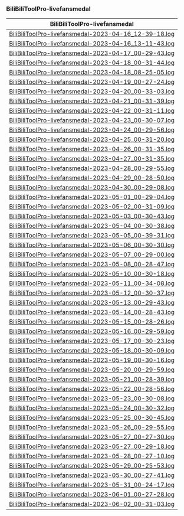 ### BiliBiliToolPro-livefansmedal

| BiliBiliToolPro-livefansmedal |
| :----: |
| [BiliBiliToolPro-livefansmedal-2023-04-16_12-39-18.log](./BiliBiliToolPro-livefansmedal-2023-04-16_12-39-18.log) |
| [BiliBiliToolPro-livefansmedal-2023-04-16_13-11-43.log](./BiliBiliToolPro-livefansmedal-2023-04-16_13-11-43.log) |
| [BiliBiliToolPro-livefansmedal-2023-04-17_00-29-43.log](./BiliBiliToolPro-livefansmedal-2023-04-17_00-29-43.log) |
| [BiliBiliToolPro-livefansmedal-2023-04-18_00-31-44.log](./BiliBiliToolPro-livefansmedal-2023-04-18_00-31-44.log) |
| [BiliBiliToolPro-livefansmedal-2023-04-18_08-25-05.log](./BiliBiliToolPro-livefansmedal-2023-04-18_08-25-05.log) |
| [BiliBiliToolPro-livefansmedal-2023-04-19_00-27-24.log](./BiliBiliToolPro-livefansmedal-2023-04-19_00-27-24.log) |
| [BiliBiliToolPro-livefansmedal-2023-04-20_00-33-03.log](./BiliBiliToolPro-livefansmedal-2023-04-20_00-33-03.log) |
| [BiliBiliToolPro-livefansmedal-2023-04-21_00-31-39.log](./BiliBiliToolPro-livefansmedal-2023-04-21_00-31-39.log) |
| [BiliBiliToolPro-livefansmedal-2023-04-22_00-31-11.log](./BiliBiliToolPro-livefansmedal-2023-04-22_00-31-11.log) |
| [BiliBiliToolPro-livefansmedal-2023-04-23_00-30-07.log](./BiliBiliToolPro-livefansmedal-2023-04-23_00-30-07.log) |
| [BiliBiliToolPro-livefansmedal-2023-04-24_00-29-56.log](./BiliBiliToolPro-livefansmedal-2023-04-24_00-29-56.log) |
| [BiliBiliToolPro-livefansmedal-2023-04-25_00-31-20.log](./BiliBiliToolPro-livefansmedal-2023-04-25_00-31-20.log) |
| [BiliBiliToolPro-livefansmedal-2023-04-26_00-31-35.log](./BiliBiliToolPro-livefansmedal-2023-04-26_00-31-35.log) |
| [BiliBiliToolPro-livefansmedal-2023-04-27_00-31-35.log](./BiliBiliToolPro-livefansmedal-2023-04-27_00-31-35.log) |
| [BiliBiliToolPro-livefansmedal-2023-04-28_00-29-55.log](./BiliBiliToolPro-livefansmedal-2023-04-28_00-29-55.log) |
| [BiliBiliToolPro-livefansmedal-2023-04-29_00-28-50.log](./BiliBiliToolPro-livefansmedal-2023-04-29_00-28-50.log) |
| [BiliBiliToolPro-livefansmedal-2023-04-30_00-29-08.log](./BiliBiliToolPro-livefansmedal-2023-04-30_00-29-08.log) |
| [BiliBiliToolPro-livefansmedal-2023-05-01_00-29-04.log](./BiliBiliToolPro-livefansmedal-2023-05-01_00-29-04.log) |
| [BiliBiliToolPro-livefansmedal-2023-05-02_00-31-09.log](./BiliBiliToolPro-livefansmedal-2023-05-02_00-31-09.log) |
| [BiliBiliToolPro-livefansmedal-2023-05-03_00-30-43.log](./BiliBiliToolPro-livefansmedal-2023-05-03_00-30-43.log) |
| [BiliBiliToolPro-livefansmedal-2023-05-04_00-30-38.log](./BiliBiliToolPro-livefansmedal-2023-05-04_00-30-38.log) |
| [BiliBiliToolPro-livefansmedal-2023-05-05_00-39-31.log](./BiliBiliToolPro-livefansmedal-2023-05-05_00-39-31.log) |
| [BiliBiliToolPro-livefansmedal-2023-05-06_00-30-30.log](./BiliBiliToolPro-livefansmedal-2023-05-06_00-30-30.log) |
| [BiliBiliToolPro-livefansmedal-2023-05-07_00-29-00.log](./BiliBiliToolPro-livefansmedal-2023-05-07_00-29-00.log) |
| [BiliBiliToolPro-livefansmedal-2023-05-08_00-28-47.log](./BiliBiliToolPro-livefansmedal-2023-05-08_00-28-47.log) |
| [BiliBiliToolPro-livefansmedal-2023-05-10_00-30-18.log](./BiliBiliToolPro-livefansmedal-2023-05-10_00-30-18.log) |
| [BiliBiliToolPro-livefansmedal-2023-05-11_00-34-08.log](./BiliBiliToolPro-livefansmedal-2023-05-11_00-34-08.log) |
| [BiliBiliToolPro-livefansmedal-2023-05-12_00-30-37.log](./BiliBiliToolPro-livefansmedal-2023-05-12_00-30-37.log) |
| [BiliBiliToolPro-livefansmedal-2023-05-13_00-29-43.log](./BiliBiliToolPro-livefansmedal-2023-05-13_00-29-43.log) |
| [BiliBiliToolPro-livefansmedal-2023-05-14_00-28-43.log](./BiliBiliToolPro-livefansmedal-2023-05-14_00-28-43.log) |
| [BiliBiliToolPro-livefansmedal-2023-05-15_00-28-26.log](./BiliBiliToolPro-livefansmedal-2023-05-15_00-28-26.log) |
| [BiliBiliToolPro-livefansmedal-2023-05-16_00-29-59.log](./BiliBiliToolPro-livefansmedal-2023-05-16_00-29-59.log) |
| [BiliBiliToolPro-livefansmedal-2023-05-17_00-30-23.log](./BiliBiliToolPro-livefansmedal-2023-05-17_00-30-23.log) |
| [BiliBiliToolPro-livefansmedal-2023-05-18_00-30-09.log](./BiliBiliToolPro-livefansmedal-2023-05-18_00-30-09.log) |
| [BiliBiliToolPro-livefansmedal-2023-05-19_00-30-16.log](./BiliBiliToolPro-livefansmedal-2023-05-19_00-30-16.log) |
| [BiliBiliToolPro-livefansmedal-2023-05-20_00-29-59.log](./BiliBiliToolPro-livefansmedal-2023-05-20_00-29-59.log) |
| [BiliBiliToolPro-livefansmedal-2023-05-21_00-28-39.log](./BiliBiliToolPro-livefansmedal-2023-05-21_00-28-39.log) |
| [BiliBiliToolPro-livefansmedal-2023-05-22_00-28-56.log](./BiliBiliToolPro-livefansmedal-2023-05-22_00-28-56.log) |
| [BiliBiliToolPro-livefansmedal-2023-05-23_00-30-08.log](./BiliBiliToolPro-livefansmedal-2023-05-23_00-30-08.log) |
| [BiliBiliToolPro-livefansmedal-2023-05-24_00-30-32.log](./BiliBiliToolPro-livefansmedal-2023-05-24_00-30-32.log) |
| [BiliBiliToolPro-livefansmedal-2023-05-25_00-30-45.log](./BiliBiliToolPro-livefansmedal-2023-05-25_00-30-45.log) |
| [BiliBiliToolPro-livefansmedal-2023-05-26_00-29-55.log](./BiliBiliToolPro-livefansmedal-2023-05-26_00-29-55.log) |
| [BiliBiliToolPro-livefansmedal-2023-05-27_00-27-30.log](./BiliBiliToolPro-livefansmedal-2023-05-27_00-27-30.log) |
| [BiliBiliToolPro-livefansmedal-2023-05-27_00-29-18.log](./BiliBiliToolPro-livefansmedal-2023-05-27_00-29-18.log) |
| [BiliBiliToolPro-livefansmedal-2023-05-28_00-27-10.log](./BiliBiliToolPro-livefansmedal-2023-05-28_00-27-10.log) |
| [BiliBiliToolPro-livefansmedal-2023-05-29_00-25-53.log](./BiliBiliToolPro-livefansmedal-2023-05-29_00-25-53.log) |
| [BiliBiliToolPro-livefansmedal-2023-05-30_00-27-41.log](./BiliBiliToolPro-livefansmedal-2023-05-30_00-27-41.log) |
| [BiliBiliToolPro-livefansmedal-2023-05-31_00-24-17.log](./BiliBiliToolPro-livefansmedal-2023-05-31_00-24-17.log) |
| [BiliBiliToolPro-livefansmedal-2023-06-01_00-27-28.log](./BiliBiliToolPro-livefansmedal-2023-06-01_00-27-28.log) |
| [BiliBiliToolPro-livefansmedal-2023-06-02_00-31-03.log](./BiliBiliToolPro-livefansmedal-2023-06-02_00-31-03.log) |
